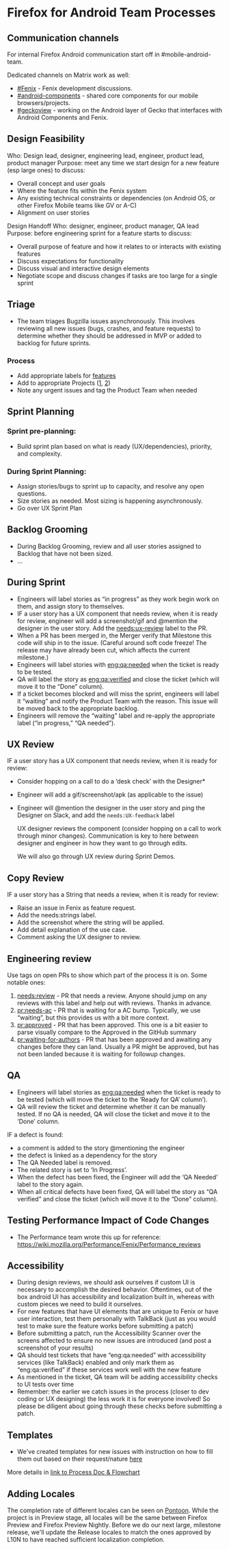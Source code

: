 # Firefox for Android Team Processes

## Communication channels
For internal Firefox Android communication start off in #mobile-android-team.

Dedicated channels on Matrix work as well:
* [#Fenix](https://matrix.to/#/#fenix:mozilla.org) - Fenix development discussions.
* [#android-components](https://matrix.to/#/#android-components:mozilla.org) - shared core components for our mobile browsers/projects.
* [#geckoview](https://matrix.to/#/#geckoview:mozilla.org) - working on the Android layer of Gecko that interfaces with Android Components and Fenix.

## Design Feasibility
Who: Design lead, designer, engineering lead, engineer, product lead, product manager
Purpose: meet any time we start design for a new feature (esp large ones) to discuss:
* Overall concept and user goals
* Where the feature fits within the Fenix system
* Any existing technical constraints or dependencies (on Android OS, or other Firefox Mobile teams like GV or A-C)
* Alignment on user stories

Design Handoff
Who: designer, engineer, product manager, QA lead
Purpose: before engineering sprint for a feature starts to discuss:
* Overall purpose of feature and how it relates to or interacts with existing features
* Discuss expectations for functionality
* Discuss visual and interactive design elements
* Negotiate scope and discuss changes if tasks are too large for a single sprint

## Triage
* The team triages Bugzilla issues asynchronously. This involves reviewing all new issues (bugs, crashes, and feature requests) to determine whether they should be addressed in MVP or added to backlog for future sprints.

### Process
* Add appropriate labels for [features](https://github.com/mozilla-mobile/fenix/labels?q=Feature)
* Add to appropriate Projects ([1](https://github.com/orgs/mozilla-mobile/projects), [2](https://github.com/mozilla-mobile/fenix/projects))
* Note any urgent issues and tag the Product Team when needed

## Sprint Planning
### Sprint pre-planning:
* Build sprint plan based on what is ready (UX/dependencies), priority, and complexity.

### During Sprint Planning:
* Assign stories/bugs to sprint up to capacity, and resolve any open questions.
* Size stories as needed. Most sizing is happening asynchronously.
* Go over UX Sprint Plan

## Backlog Grooming
* During Backlog Grooming, review and all user stories assigned to Backlog that have not been sized.
* ...

## During Sprint
* Engineers will label stories as “in progress” as they work begin work on them, and assign story to themselves.
* IF a user story has a UX component that needs review, when it is ready for review, engineer will add a screenshot/gif and @mention the designer in the user story. Add the [needs:ux-review](https://github.com/mozilla-mobile/fenix/labels/needs%3AUX-review) label to the PR.
* When a PR has been merged in, the Merger verify that Milestone this code will ship in to the issue. (Careful around soft code freeze! The release may have already been cut, which affects the current milestone.)
* Engineers will label stories with [eng:qa:needed](https://github.com/mozilla-mobile/fenix/labels/eng%3Aqa%3Aneeded) when the ticket is ready to be tested.
* QA will label the story as [eng:qa:verified](https://github.com/mozilla-mobile/fenix/labels/eng%3Aqa%3Averified) and close the ticket (which will move it to the “Done” column).
* If a ticket becomes blocked and will miss the sprint, engineers will label it “waiting” and notify the Product Team with the reason. This issue will be moved back to the appropriate backlog.
* Engineers will remove the “waiting” label and re-apply the appropriate label (“in progress,” “QA needed”).

## UX Review
IF a user story has a UX component that needs review, when it is ready for review:
* Consider hopping on a call to do a ‘desk check’ with the Designer*
* Engineer will add a gif/screenshot/apk (as applicable to the issue)
* Engineer will @mention the designer in the user story and ping the Designer on Slack, and add the `needs:UX-feedback` label

    UX designer reviews the component (consider hopping on a call to work through minor changes). Communication is key to here between designer and engineer in how they want to go through edits.

    We will also go through UX review during Sprint Demos.

## Copy Review
IF a user story has a String that needs a review, when it is ready for review:
* Raise an issue in Fenix as feature request.
* Add the needs:strings label.
* Add the screenshot where the string will be applied.
* Add detail explanation of the use case.
* Comment asking the UX designer to review.

## Engineering review
Use tags on open PRs to show which part of the process it is on. Some notable ones:
1. [needs:review](https://github.com/mozilla-mobile/fenix/labels/needs%3Areview) - PR that needs a review. Anyone should jump on any reviews with this label and help out with reviews. Thanks in advance.
2. [pr:needs-ac](https://github.com/mozilla-mobile/fenix/labels/needs%3Aac) - PR that is waiting for a AC bump. Typically, we use “waiting”, but this provides us with a bit more context.
3. [pr:approved](https://github.com/mozilla-mobile/fenix/labels/pr%3Aapproved) - PR that has been approved. This one is a bit easier to parse visually compare to the Approved in the GitHub summary
4. [pr:waiting-for-authors](https://github.com/mozilla-mobile/fenix/labels/pr%3Awaiting-for-authors) - PR that has been approved and awaiting any changes before they can land. Usually a PR might be approved, but has not been landed because it is waiting for followup changes.

## QA
* Engineers will label stories as [eng:qa:needed](https://github.com/mozilla-mobile/fenix/labels/eng%3Aqa%3Aneeded) when the ticket is ready to be tested (which will move the ticket to the ‘Ready for QA’ column’).
* QA will review the ticket and determine whether it can be manually tested. If no QA is needed, QA will close the ticket and move it to the ‘Done’ column.

IF a defect is found:
* a comment is added to the story @mentioning the engineer
* the defect is linked as a dependency for the story
* The QA Needed label is removed.
* The related story is set to ‘In Progress’.
* When the defect has been fixed, the Engineer will add the ‘QA Needed’ label to the story again.
* When all critical defects have been fixed, QA will label the story as “QA verified” and close the ticket (which will move it to the “Done” column).

## Testing Performance Impact of Code Changes
- The Performance team wrote this up for reference: https://wiki.mozilla.org/Performance/Fenix/Performance_reviews


## Accessibility
* During design reviews, we should ask ourselves if custom UI is necessary to accomplish the desired behavior. Oftentimes, out of the box android UI has accessibility and localization built in, whereas with custom pieces we need to build it ourselves.
* For new features that have UI elements that are unique to Fenix or have user interaction, test them personally with TalkBack (just as you would test to make sure the feature works before submitting a patch)
* Before submitting a patch, run the Accessibility Scanner over the screens affected to ensure no new issues are introduced (and post a screenshot of your results)
* QA should test tickets that have “eng:qa:needed” with accessibility services (like TalkBack) enabled and only mark them as “eng:qa:verified” if these services work well with the new feature
* As mentioned in the ticket, QA team will be adding accessibility checks to UI tests over time
* Remember: the earlier we catch issues in the process (closer to dev coding or UX designing) the less work it is for everyone involved! So please be diligent about going through these checks before submitting a patch.

## Templates
- We've created templates for new issues with instruction on how to fill them out based on their request/nature [here](https://github.com/mozilla-mobile/fenix/issues/new/choose)

More details in [link to Process Doc & Flowchart](https://docs.google.com/document/d/1w_6G4uCfQjyBh0ilQZKz3G-0IvBhzExlg80kaJrBA3c/)


## Adding Locales
The completion rate of different locales can be seen on [Pontoon](https://pontoon.mozilla.org/projects/android-l10n/).
While the project is in Preview stage, all locales will be the same between Firefox Preview and Firefox Preview Nightly.
Before we do our next large, milestone release, we'll update the Release locales to match the ones approved by L10N to have reached sufficient localization completion.
